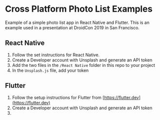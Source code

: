 # Cross Platform Photo List Examples
Example of a simple photo list app in React Native and Flutter. This is an example used in a presentation at DroidCon 2019 in San Francisco. 

## React Native
1. Follow the set instructions for React Native.
2. Create a Developer account with Unsplash and generate an API token
3. Add the two files in the `/React Native` folder in this repo to your project
4. In the `Unsplash.js` file, add your token

## Flutter
1. Follow the setup instructions for Flutter from [https://flutter.dev](https://flutter.dev)
2. Create a Developer account with Unsplash and generate an API token
3. 

